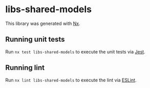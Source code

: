 # libs-shared-models

This library was generated with [Nx](https://nx.dev).


## Running unit tests

Run `nx test libs-shared-models` to execute the unit tests via [Jest](https://jestjs.io).


## Running lint

Run `nx lint libs-shared-models` to execute the lint via [ESLint](https://eslint.org/).

